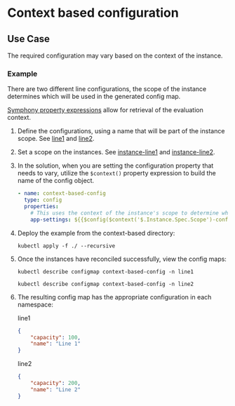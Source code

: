 # Context based configuration

## Use Case

The required configuration may vary based on the context of the instance.

### Example

There are two different line configurations, the scope of the instance determines which will be used in the generated config map.

[Symphony property expressions](../../../symphony-book/concepts/unified-object-model/property-expressions.md#functions) allow for retrieval of the evaluation context.  

1. Define the configurations, using a name that will be part of the instance scope.  See [line1](./catalogs/line1.yml) and [line2](.catalogs/line2.yml).

1. Set a scope on the instances.  See [instance-line1](./instances/instance-line1.yml) and [instance-line2](./instances/instance-line2.yml).

1. In the solution, when you are setting the configuration property that needs to vary, utilize the `$context()` property expression to build the name of the config object.

    ```yml
    - name: context-based-config
      type: config
      properties: 
        # This uses the context of the instance's scope to determine which config to include
        app-settings: ${{$config($context('$.Instance.Spec.Scope')-config, '')}}
    ```

1. Deploy the example from the context-based directory:

    `kubectl apply -f ./ --recursive`
1. Once the instances have reconciled successfully, view the config maps:

    `kubectl describe configmap context-based-config -n line1`

    `kubectl describe configmap context-based-config -n line2`
1. The resulting config map has the appropriate configuration in each namespace:

    line1

    ```json
    {
        "capacity": 100,
        "name": "Line 1"
    }
    ```

    line2

    ```json
    {
        "capacity": 200,
        "name": "Line 2"
    }
    ```
